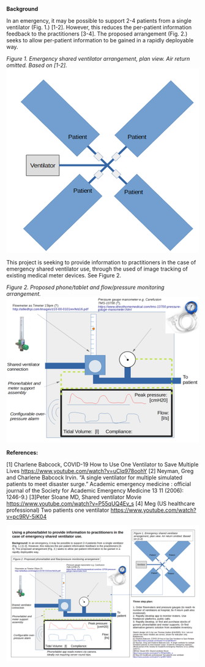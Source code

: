 **Background**

In an emergency, it may be possible to support 2-4 patients from a single ventilator (Fig. 1.) [1-2]. However, this reduces the per-patient information feedback to the practitioners [3-4]. The proposed arrangement (Fig. 2.) seeks to allow per-patient information to be gained in a rapidly deployable way.

*Figure 1. Emergency shared ventilator arrangement, plan view. Air return omitted. Based on [1-2].*
![Figure 1](https://github.com/4c656554/SharedVentMon/blob/master/SharedVentPlan.png)

This project is seeking to provide information to practitioners in the case of emergency shared ventilator use, through the used of image tracking of existing medical meter devices. See Figure 2.


*Figure 2.  Proposed phone/tablet and flow/pressure monitoring arrangement.*
![Figure 2](https://github.com/4c656554/SharedVentMon/blob/master/Fig2.png)








**References:**

[1] Charlene Babcock, COVID-19 How to Use One Ventilator to Save Multiple Lives https://www.youtube.com/watch?v=uClq978oohY
[2] Neyman, Greg and Charlene Babcock Irvin. “A single ventilator for multiple simulated patients to meet disaster surge.” Academic emergency medicine : official journal of the Society for Academic Emergency Medicine 13 11 (2006): 1246-9.)
[3]Peter Sloane MD, Shared ventilator Movie https://www.youtube.com/watch?v=P55qUQ4Ev_s
[4] Meg (US healthcare professional) Two patients one ventilator https://www.youtube.com/watch?v=pc9RV-5iK04 


![Proposed set up](https://github.com/4c656554/SharedVentMon/blob/master/SharedVentMonitor2.png)
